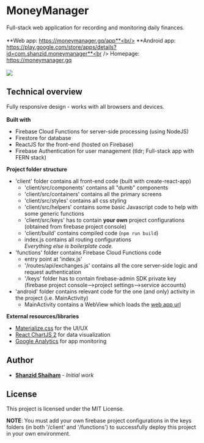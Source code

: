 # MoneyManager
Full-stack web application for recording and monitoring daily finances.<br/><br />
**Web app: https://moneymanager.gq/app**<br/>
**Android app: https://play.google.com/store/apps/details?id=com.shanzid.moneymanager**<br />
Homepage: https://moneymanager.gq<br /> <br />
<image src="screen.png" />
<br/>

## Technical overview
Fully responsive design - works with all browsers and devices.<br/><br/>
**Built with**
 - Firebase Cloud Functions for server-side processing (using NodeJS)
 - Firestore for database
 - ReactJS for the front-end (hosted on Firebase)
 - Firebase Authentication for user management
(tldr; Full-stack app with FERN stack)


 **Project folder structure**
 - 'client' folder contains all front-end code (built with create-react-app)
    - 'client/src/components' contains all "dumb" components
    - 'client/src/containers' contains all the primary screens
    - 'client/src/styles' contains all css styling
    - 'client/src/helpers' contains some basic Javascript code to help with some generic functions
    - 'client/src/keys' has to contain **your own** project configurations (obtained from firebase project console)
    - 'client/build' contains compiled code (`npm run build`)
    - index.js contains all routing configurations <br/>
    <i>Everything else is boilerplate code.</i>
 - 'functions' folder contains Firebase Cloud Functions code
    - entry point at 'index.js'
    - '/routes/api/exchanges.js' contains all the core server-side logic and request authentication
    - '/keys' folder has to contain firebase-admin SDK private key (firebase project console-->project settings-->service accounts)
 - 'android' folder contains relevant code for the one (and only) activity in the project (i.e. MainActivity)
    - MainActivity contains a WebView which loads the [web app url](https://moneymanager.gq/app)

**External resources/libraries**
 - [Materialize.css](https://materializecss.com/) for the UI/UX
 - [React ChartJS 2](https://github.com/jerairrest/react-chartjs-2) for data visualization
 - [Google Analytics](https://analytics.google.com/analytics/web/) for app monitoring

## Author

* **[Shanzid Shaiham](https://shanzid.com)** - *Initial work*

## License

This project is licensed under the MIT License.

**NOTE**:
You must add your own firebase project configurations in the keys folders (in both '/client' and '/functions') to successfully deploy this project in your own environment.
